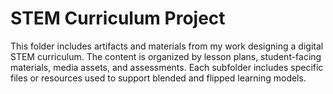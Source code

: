 # STEM Curriculum Project

This folder includes artifacts and materials from my work designing a digital STEM curriculum. The content is organized by lesson plans, student-facing materials, media assets, and assessments. Each subfolder includes specific files or resources used to support blended and flipped learning models.